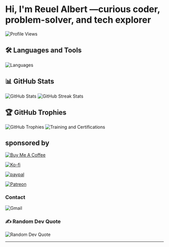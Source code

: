 # Hi, I'm Reuel Albert —curious coder, problem-solver, and tech explorer

![Profile Views](https://komarev.com/ghpvc/?username=Bebong-code&label=Profile%20Views&color=0e75b6&style=flat)

## 🛠️ Languages and Tools

![Languages](https://skillicons.dev/icons?i=js,ts,java,html,css,react,nextjs,nodejs,express,python,go,rust,mongodb,git,github,vscode,docker,linux,bash,md,powershell,kali,ubuntu,)

## 📊 GitHub Stats

![GitHub Stats](https://github-readme-stats.vercel.app/api?username=Bebong-code&theme=dark&hide_border=false&include_all_commits=true&count_private=true)
![GitHub Streak Stats](https://nirzak-streak-stats.vercel.app/?user=Bebong-code&theme=dark&hide_border=false)

## 🏆 GitHub Trophies

![GitHub Trophies](https://github-profile-trophy.vercel.app/?username=Bebong-code&theme=radical&no-frame=false&no-bg=true&margin-w=4)
![Training and Certifications](https://github-profile-trophy.vercel.app/?username=Bebong-code&theme=radical&no-frame=false&no-bg=true&margin-w=4&column=7&row=1)

## sponsored by

[![Buy Me A Coffee](https://img.shields.io/badge/Buy%20Me%20A%20Coffee-FFDD00?style=for-the-badge&logo=buy-me-a-coffee&logoColor=black)](https://www.buymeacoffee.com/Bebong-code)

[![Ko-fi](https://img.shields.io/badge/Ko--fi-F16061?style=for-the-badge&logo=ko-fi&logoColor=white)](https://ko-fi.com/Bebong-code)

[![paypal](https://img.shields.io/badge/PayPal-003087?style=for-the-badge&logo=paypal&logoColor=white)](https://www.paypal.me/Bebong-code)

[![Patreon](https://img.shields.io/badge/Patreon-F96854?style=for-the-badge&logo=patreon&logoColor=white)](https://www.patreon.com/Bebong-code)

### Contact

![Gmail](https://img.shields.io/badge/Gmail-D14836?style=for-the-badge&logo=gmail&logoColor=white)

### ✍️ Random Dev Quote

![Random Dev Quote](https://quotes-github-readme.vercel.app/api?type=horizontal&theme=radical)

---

<!-- Proudly created with GPRM ( https://gprm.itsvg.in ) -->
